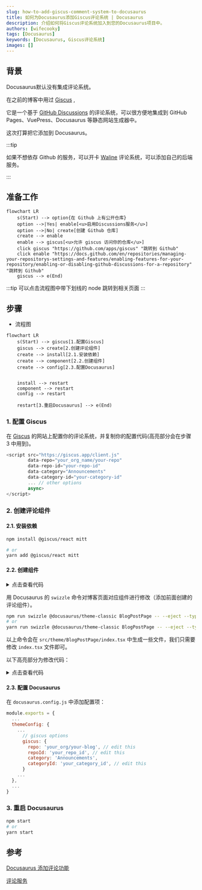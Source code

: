 ```yaml
---
slug: how-to-add-giscus-comment-system-to-docusaurus
title: 如何为Docusaurus添加Giscus评论系统 | Docusaurus
description: 介绍如何将Giscus评论系统加入到您的Docusaurus项目中。
authors: [wifecooky]
tags: [Docusaurus]
keywords: [Docusaurus, Giscus评论系统]
images: []
---
```


## 背景

Docusaurus默认没有集成评论系统。

在之前的博客中用过 [Giscus](https://giscus.app/) ,

它是一个基于 [GitHub Discussions](https://docs.github.com/en/discussions) 的评论系统，可以很方便地集成到 GitHub Pages、VuePress、Docusaurus 等静态网站生成器中。

这次打算把它添加到 Docusaurus。

:::tip

如果不想依存 Github 的服务，可以开卡 [Waline](https://waline.js.org/) 评论系统，可以添加自己的后端服务。

:::

## 准备工作

```mermaid
flowchart LR
    s(Start) --> option{在 Github 上有公开仓库}
    option -->|Yes| enable[<u>启用Discussions服务</u>]
    option -->|No| create[创建 Github 仓库]
    create --> enable
    enable --> giscus[<u>允许 giscus 访问你的仓库</u>]
    click giscus "https://github.com/apps/giscus" "跳转到 Github"
    click enable "https://docs.github.com/en/repositories/managing-your-repositorys-settings-and-features/enabling-features-for-your-repository/enabling-or-disabling-github-discussions-for-a-repository" "跳转到 Github"
    giscus --> e(End)

```

:::tip
可以点击流程图中带下划线的 node 跳转到相关页面
:::

## 步骤

* 流程图

```mermaid
flowchart LR
    s(Start) --> giscus[1.配置Giscus]
    giscus --> create[2.创建评论组件]
    create --> install[2.1.安装依赖]
    create --> component[2.2.创建组件]
    create --> config[2.3.配置Docusaurus]


    install --> restart
    component --> restart
    config --> restart

    restart[3.重启Docusaurus] --> e(End)
```


### 1. 配置 Giscus

在 [Giscus](https://giscus.app/zh-CN#:~:text=%E4%B8%8A%E7%AE%A1%E7%90%86%E8%AF%84%E8%AE%BA%E3%80%82-,%E9%85%8D%E7%BD%AE,-%E8%AF%AD%E8%A8%80) 的网站上配置你的评论系统，并复制你的配置代码(高亮部分会在步骤 3 中用到)。

```js {2-3,5} title="giscus config" showLineNumbers
<script src="https://giscus.app/client.js"
        data-repo="your_org_name/your-repo"
        data-repo-id="your-repo-id"
        data-category="Announcements"
        data-category-id="your-category-id"
        ... // other options
        async>
</script>
```

### 2. 创建评论组件

#### 2.1. 安装依赖

```bash
npm install @giscus/react mitt

# or
yarn add @giscus/react mitt
```

#### 2.2. 创建组件

<details>
<summary>点击查看代码</summary>

```ts title="src/components/GiscusComments/index.tsx" showLineNumbers
import React from 'react'
import { useThemeConfig, useColorMode } from '@docusaurus/theme-common'
import useDocusaurusContext from '@docusaurus/useDocusaurusContext'
import { ThemeConfig } from '@docusaurus/preset-classic'
import BrowserOnly from '@docusaurus/BrowserOnly'
import Giscus, { GiscusProps } from '@giscus/react'

interface CustomThemeConfig extends ThemeConfig {
  giscus: GiscusProps & { darkTheme: string }
}

const defaultConfig: Partial<GiscusProps> & { darkTheme: string } = {
  id: 'comments',
  mapping: 'title',
  reactionsEnabled: '1',
  emitMetadata: '0',
  inputPosition: 'top',
  lang: 'zh-CN',
  theme: 'light',
  darkTheme: 'dark',
}

export default function Comment(): JSX.Element {
  const themeConfig = useThemeConfig() as CustomThemeConfig
  const { i18n } = useDocusaurusContext()

  // merge default config
  const giscus = { ...defaultConfig, ...themeConfig.giscus }

  if (!giscus.repo || !giscus.repoId || !giscus.categoryId) {
    throw new Error(
      'You must provide `repo`, `repoId`, and `categoryId` to `themeConfig.giscus`.',
    )
  }

  giscus.theme =
    useColorMode().colorMode === 'dark' ? giscus.darkTheme : giscus.theme
  giscus.lang = i18n.currentLocale

  return (
    <BrowserOnly fallback={<div>Loading Comments...</div>}>
      {() => <Giscus {...giscus} />}
    </BrowserOnly>
  )
}
```

</details>

用 Docusaurus 的 `swizzle` 命令对博客页面对应组件进行修改（添加前面创建的评论组件）。

```bash
npm run swizzle @docusaurus/theme-classic BlogPostPage -- --eject --typescript
# or
yarn run swizzle @docusaurus/theme-classic BlogPostPage -- --eject --typescript
```

以上命令会在 `src/theme/BlogPostPage/index.tsx` 中生成一些文件，我们只需要修改 `index.tsx` 文件即可。

以下高亮部分为修改代码：

<details>

<summary>点击查看代码</summary>

```ts {13,28,48} title="src/theme/BlogPostPage/index.tsx" showLineNumbers
import React, {type ReactNode} from 'react';
import clsx from 'clsx';
import {HtmlClassNameProvider, ThemeClassNames} from '@docusaurus/theme-common';
import {BlogPostProvider, useBlogPost} from '@docusaurus/theme-common/internal';
import BlogLayout from '@theme/BlogLayout';
import BlogPostItem from '@theme/BlogPostItem';
import BlogPostPaginator from '@theme/BlogPostPaginator';
import BlogPostPageMetadata from '@theme/BlogPostPage/Metadata';
import TOC from '@theme/TOC';
import type {Props} from '@theme/BlogPostPage';
import Unlisted from '@theme/Unlisted';
import type {BlogSidebar} from '@docusaurus/plugin-content-blog';
import Comment from '../../components/GiscusComments';

function BlogPostPageContent({
  sidebar,
  children,
}: {
  sidebar: BlogSidebar;
  children: ReactNode;
}): JSX.Element {
  const {metadata, toc} = useBlogPost();
  const {nextItem, prevItem, frontMatter, unlisted} = metadata;
  const {
    hide_table_of_contents: hideTableOfContents,
    toc_min_heading_level: tocMinHeadingLevel,
    toc_max_heading_level: tocMaxHeadingLevel,
    hide_comment: hideComment,
  } = frontMatter;
  return (
    <BlogLayout
      sidebar={sidebar}
      toc={
        !hideTableOfContents && toc.length > 0 ? (
          <TOC
            toc={toc}
            minHeadingLevel={tocMinHeadingLevel}
            maxHeadingLevel={tocMaxHeadingLevel}
          />
        ) : undefined
      }>
      {unlisted && <Unlisted />}
      <BlogPostItem>{children}</BlogPostItem>

      {(nextItem || prevItem) && (
        <BlogPostPaginator nextItem={nextItem} prevItem={prevItem} />
      )}
      {!hideComment && <Comment />}
    </BlogLayout>
  );
}

...

```

</details>

#### 2.3. 配置 Docusaurus

在 `docusaurus.config.js` 中添加配置项：

```js {5-11} title="docusaurus.config.js" showLineNumbers
module.exports = {
  ...
  themeConfig: {
    ...
      // giscus options
      giscus: {
        repo: 'your_org/your-blog', // edit this
        repoId: 'your_repo_id', // edit this
        category: 'Announcements',
        categoryId: 'your_category_id', // edit this
      }
    ...
  },
  ...
}
```

### 3. 重启 Docusaurus

```bash
npm start
# or
yarn start
```

## 参考

[Docusaurus 添加评论功能](https://www.alanwang.site/posts/blog-guides/docusaurus-comment)

[评论服务](https://kuizuo.cn/docs/docusaurus-comment)

